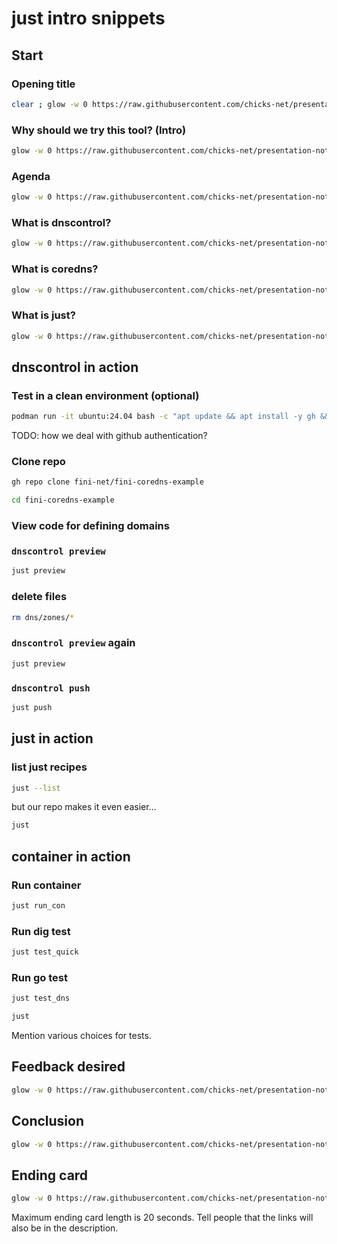 # just intro snippets

## Start

### Opening title

```bash
clear ; glow -w 0 https://raw.githubusercontent.com/chicks-net/presentation-notes/refs/heads/main/fini-coredns-example/OPENING.md
```

### Why should we try this tool? (Intro)

```bash
glow -w 0 https://raw.githubusercontent.com/chicks-net/presentation-notes/refs/heads/main/fini-coredns-example/FEATURES.md
```

### Agenda

```bash
glow -w 0 https://raw.githubusercontent.com/chicks-net/presentation-notes/refs/heads/main/fini-coredns-example/AGENDA.md
```

### What is dnscontrol?

```bash
glow -w 0 https://raw.githubusercontent.com/chicks-net/presentation-notes/refs/heads/main/fini-coredns-example/FEATURES_dnscontrol.md
```

### What is coredns?

```bash
glow -w 0 https://raw.githubusercontent.com/chicks-net/presentation-notes/refs/heads/main/fini-coredns-example/FEATURES_coredns.md
```

### What is just?

```bash
glow -w 0 https://raw.githubusercontent.com/chicks-net/presentation-notes/refs/heads/main/fini-coredns-example/FEATURES_just.md
```

## dnscontrol in action

### Test in a clean environment (optional)

```bash
podman run -it ubuntu:24.04 bash -c "apt update && apt install -y gh && bash"
```

TODO: how we deal with github authentication?

### Clone repo

```bash
gh repo clone fini-net/fini-coredns-example
```

```bash
cd fini-coredns-example
```

### View code for defining domains

### `dnscontrol preview`

```bash
just preview
```

### delete files

```bash
rm dns/zones/*
```

### `dnscontrol preview` again

```bash
just preview
```

### `dnscontrol push`

```bash
just push
```

## just in action

### list just recipes

```bash
just --list
```

but our repo makes it even easier...

```bash
just
```

## container in action

### Run container

```bash
just run_con
```

### Run dig test

```bash
just test_quick
```

### Run go test

```bash
just test_dns
```

```bash
just
```

Mention various choices for tests.

## Feedback desired

```bash
glow -w 0 https://raw.githubusercontent.com/chicks-net/presentation-notes/refs/heads/main/fini-coredns-example/FEEDBACK.md
```

## Conclusion

```bash
glow -w 0 https://raw.githubusercontent.com/chicks-net/presentation-notes/refs/heads/main/fini-coredns-example/CONCLUSION.md
```

## Ending card

```bash
glow -w 0 https://raw.githubusercontent.com/chicks-net/presentation-notes/refs/heads/main/fini-coredns-example/ENDING_LINKS.md
```

Maximum ending card length is 20 seconds.  Tell people that the links
will also be in the description.
